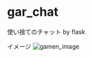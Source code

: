 # gar_chat

使い捨てのチャット by flask

イメージ
![gamen_image](https://user-images.githubusercontent.com/33010998/121984161-77fd2280-cdcd-11eb-909d-c281c02f43d4.PNG)
